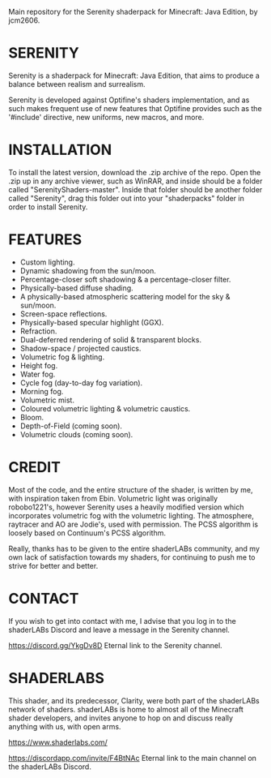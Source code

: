 Main repository for the Serenity shaderpack for Minecraft: Java Edition, by jcm2606.

# SERENITY
Serenity is a shaderpack for Minecraft: Java Edition, that aims to produce a balance between realism and surrealism.

Serenity is developed against Optifine's shaders implementation, and as such makes frequent use of new features that Optifine provides such as the '#include' directive, new uniforms, new macros, and more.

# INSTALLATION
To install the latest version, download the .zip archive of the repo. Open the .zip up in any archive viewer, such as WinRAR, and inside should be a folder called "SerenityShaders-master". Inside that folder should be another folder called "Serenity", drag this folder out into your "shaderpacks" folder in order to install Serenity.

# FEATURES
* Custom lighting.
* Dynamic shadowing from the sun/moon.
* Percentage-closer soft shadowing & a percentage-closer filter.
* Physically-based diffuse shading.
* A physically-based atmospheric scattering model for the sky & sun/moon.
* Screen-space reflections.
* Physically-based specular highlight (GGX).
* Refraction.
* Dual-deferred rendering of solid & transparent blocks.
* Shadow-space / projected caustics.
* Volumetric fog & lighting.
* Height fog.
* Water fog.
* Cycle fog (day-to-day fog variation).
* Morning fog.
* Volumetric mist.
* Coloured volumetric lighting & volumetric caustics.
* Bloom.
* Depth-of-Field (coming soon).
* Volumetric clouds (coming soon).

# CREDIT
Most of the code, and the entire structure of the shader, is written by me, with inspiration taken from Ebin.
Volumetric light was originally robobo1221's, however Serenity uses a heavily modified version which incorporates volumetric fog with the volumetric lighting.
The atmosphere, raytracer and AO are Jodie's, used with permission.
The PCSS algorithm is loosely based on Continuum's PCSS algorithm.

Really, thanks has to be given to the entire shaderLABs community, and my own lack of satisfaction towards my shaders, for continuing to push me to strive for better and better.

# CONTACT
If you wish to get into contact with me, I advise that you log in to the shaderLABs Discord and leave a message in the Serenity channel.

https://discord.gg/YkgDv8D Eternal link to the Serenity channel.

# SHADERLABS
This shader, and its predecessor, Clarity, were both part of the shaderLABs network of shaders. shaderLABs is home to almost all of the Minecraft shader developers, and invites anyone to hop on and discuss really anything with us, with open arms.

https://www.shaderlabs.com/

https://discordapp.com/invite/F4BtNAc Eternal link to the main channel on the shaderLABs Discord.